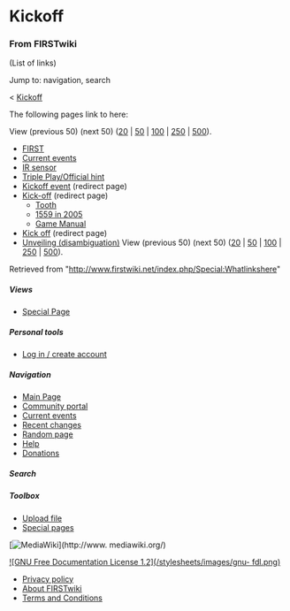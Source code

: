 # Kickoff

### From FIRSTwiki

(List of links)

Jump to: navigation, search

&lt; [Kickoff](/index.php?title=Kickoff&redirect=no "Kickoff" )  

The following pages link to here:

View (previous 50) (next 50)
([20](/index.php?title=Special:Whatlinkshere/Kickoff&limit=20&from=0
"Special:Whatlinkshere/Kickoff" ) |
[50](/index.php?title=Special:Whatlinkshere/Kickoff&limit=50&from=0
"Special:Whatlinkshere/Kickoff" ) |
[100](/index.php?title=Special:Whatlinkshere/Kickoff&limit=100&from=0
"Special:Whatlinkshere/Kickoff" ) |
[250](/index.php?title=Special:Whatlinkshere/Kickoff&limit=250&from=0
"Special:Whatlinkshere/Kickoff" ) |
[500](/index.php?title=Special:Whatlinkshere/Kickoff&limit=500&from=0
"Special:Whatlinkshere/Kickoff" )).

  * [FIRST](/index.php/FIRST "FIRST" )
  * [Current events](/index.php/Current_events "Current events" )
  * [IR sensor](/index.php/IR_sensor "IR sensor" )
  * [Triple Play/Official hint](/index.php/Triple_Play/Official_hint "Triple Play/Official hint" )
  * [Kickoff event](/index.php?title=Kickoff_event&redirect=no "Kickoff event" ) (redirect page) 
  * [Kick-off](/index.php?title=Kick-off&redirect=no "Kick-off" ) (redirect page) 
    * [Tooth](/index.php/Tooth "Tooth" )
    * [1559 in 2005](/index.php/1559_in_2005 "1559 in 2005" )
    * [Game Manual](/index.php/Game_Manual "Game Manual" )
  * [Kick off](/index.php?title=Kick_off&redirect=no "Kick off" ) (redirect page) 
  * [Unveiling (disambiguation)](/index.php/Unveiling_%28disambiguation%29 "Unveiling \(disambiguation\)" )
View (previous 50) (next 50)
([20](/index.php?title=Special:Whatlinkshere/Kickoff&limit=20&from=0
"Special:Whatlinkshere/Kickoff" ) |
[50](/index.php?title=Special:Whatlinkshere/Kickoff&limit=50&from=0
"Special:Whatlinkshere/Kickoff" ) |
[100](/index.php?title=Special:Whatlinkshere/Kickoff&limit=100&from=0
"Special:Whatlinkshere/Kickoff" ) |
[250](/index.php?title=Special:Whatlinkshere/Kickoff&limit=250&from=0
"Special:Whatlinkshere/Kickoff" ) |
[500](/index.php?title=Special:Whatlinkshere/Kickoff&limit=500&from=0
"Special:Whatlinkshere/Kickoff" )).

Retrieved from "<http://www.firstwiki.net/index.php/Special:Whatlinkshere>"

##### Views

  * [Special Page](/index.php/Special:Whatlinkshere/Kickoff)

##### Personal tools

  * [Log in / create account](/index.php?title=Special:Userlogin&returnto=Special:Whatlinkshere)

[](/index.php/Main_Page "Main Page" )

##### Navigation

  * [Main Page](/index.php/Main_Page)
  * [Community portal](/index.php/FIRSTwiki:Community_portal)
  * [Current events](/index.php/Current_events)
  * [Recent changes](/index.php/Special:Recentchanges)
  * [Random page](/index.php/Special:Random)
  * [Help](/index.php/Help:Contents)
  * [Donations](/index.php/FIRSTwiki:Site_support)

##### Search



##### Toolbox

  * [Upload file](/index.php/Special:Upload)
  * [Special pages](/index.php/Special:Specialpages)

[![MediaWiki](/skins/common/images/poweredby_mediawiki_88x31.png)](http://www.
mediawiki.org/)

[![GNU Free Documentation License 1.2](/stylesheets/images/gnu-
fdl.png)](http://www.gnu.org/copyleft/fdl.html)

  * [Privacy policy](/index.php/FIRSTwiki:Privacy_policy "FIRSTwiki:Privacy policy" )
  * [About FIRSTwiki](/index.php/FIRSTwiki:About "FIRSTwiki:About" )
  * [Terms and Conditions](/index.php/FIRSTwiki:Terms_and_conditions "FIRSTwiki:Terms and conditions" )


